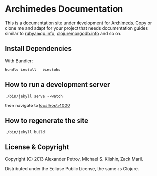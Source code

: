 # Archimedes Documentation

This is a documentation site under development for
[Archimeds](http://github.com/clojurewerkz/archimedes). Copy or clone
me and adapt for your project that needs documentation guides similar
to [rubyamqp.info](http://rubyamqp.info),
[clojuremongodb.info](http://clojuremongodb.info) and so on.


## Install Dependencies

With Bundler:

    bundle install --binstubs

## How to run a development server

    ./bin/jekyll serve --watch

then navigate to [localhost:4000](http://localhost:4000)

## How to regenerate the site

    ./bin/jekyll build


## License & Copyright

Copyright (C) 2013 Alexander Petrov, Michael S. Klishin, Zack Maril.

Distributed under the Eclipse Public License, the same as Clojure.
